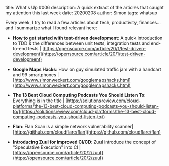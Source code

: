 title: What's Up #006
description: A quick extract of the articles that caught my attention this last week
date: 20200208
author: Simon
tags: whatsup

Every week, I try to read a few articles about tech, productivity, finances... and I summarize what I found relevant here:

* __How to get started with test-driven development__: A quick introduction to TDD & the differences between unit tests, integration tests and end-to-end tests | [https://opensource.com/article/20/1/test-driven-development](https://opensource.com/article/20/1/test-driven-development)

* __Google Maps Hacks__: How on guy simulated traffic jam with a handcart and 99 smartphones | [http://www.simonweckert.com/googlemapshacks.html](http://www.simonweckert.com/googlemapshacks.html)

* __The 13 Best Cloud Computing Podcasts You Should Listen To__: Everything is in the title | [https://solutionsreview.com/cloud-platforms/the-13-best-cloud-computing-podcasts-you-should-listen-to/](https://solutionsreview.com/cloud-platforms/the-13-best-cloud-computing-podcasts-you-should-listen-to/)

* __Flan__: Flan Scan is a simple network vulnerability scanner| [https://github.com/cloudflare/flan](https://github.com/cloudflare/flan)

* __Introducing Zuul for improved CI/CD__: Zuul introduce the concept of "Speculative Execution" into CI | [https://opensource.com/article/20/2/zuul](https://opensource.com/article/20/2/zuul)
